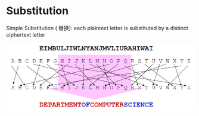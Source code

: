 # Substitution

Simple Substitution \( 替换\): each plaintext letter is substituted by a distinct ciphertext letter

![](../.gitbook/assets/image%20%2816%29.png)

